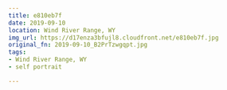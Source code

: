 ```yaml
---
title: e810eb7f
date: 2019-09-10
location: Wind River Range, WY
img_url: https://d17enza3bfujl8.cloudfront.net/e810eb7f.jpg
original_fn: 2019-09-10_B2PrTzwgqpt.jpg
tags:
- Wind River Range, WY
- self portrait

---
```

